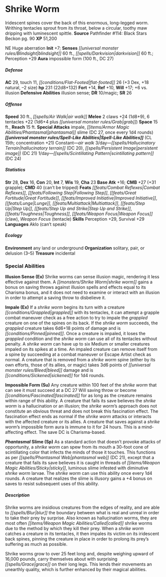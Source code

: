 ﻿---
cssclass: [monsters]
title1: Shrike Worm
desc_short: Iridescent spines cover the back of this enormous, long-legged worm. Writhing
  tentacles sprout from its throat, below a circular, toothy maw dripping with luminescent
  spittle.
title2: Shrike Worm
CR: 15
sources:
- name: 'Pathfinder #114: Black Stars Beckon'
  page: 90
  link: http://paizo.com/products/btpy9qcm?Pathfinder-Adventure-Path-114-Black-Stars-Beckon
XP: 51200
alignment: NE
size: Huge
type: aberration
initiative:
  bonus: 7
senses:
  blindsight: 60
  darkvision: 60
auras:
- name: impossible form
  radius: 100
  DC: 27
AC:
  AC: 29
  touch: 11
  flat_footed: 26
  components:
    dex: 3
    natural: 18
    size: -2
HP:
  HP: 231
  long: 22d8+132
saves:
  fort: 14
  ref: 10
  will: 17
  other: +6 vs. illusion
defensive_abilities:
- illusion sense
DR:
- amount: 10
  weakness: magic
SR: 26
speeds:
  base: 30
  other:
  - air walk
attacks:
  melee:
  - - text: 2 claws +24 (1d8+9)
      entries:
      - - damage: 1d8+9
      count: 2
      attack: claws
      bonus:
      - 24
    - text: 6 tentacles +22 (1d6+4 plus grab)
      entries:
      - - damage: 1d6+4
        - effect: grab
      count: 6
      attack: tentacles
      bonus:
      - 22
  special:
  - impale
  - phantasmal slime (DC 27, once every 1d4 rounds)
space: 15
reach: 15
spell_like_abilities:
  entries:
  - name: air walk
    source: default
    freq: Constant
  - name: hallucinatory terrain
    source: default
    freq: 3/day
    DC: 20
  - name: persistent image
    source: default
    freq: 3/day
    DC: 21
  - name: scintillating pattern
    source: default
    freq: 1/day
    DC: 24
  sources:
  - name: default
    CL: 15
    concentration: 21
ability_scores:
  STR: 28
  DEX: 16
  CON: 20
  INT: 7
  WIS: 19
  CHA: 23
BAB: 16
CMB: 27
CMB_other: +31 grapple
CMD: 40
CMD_other: can't be tripped
feats:
- name: Combat Reflexes
- name: Following Step
- name: Great Fortitude
- name: Improved Initiative
- name: Lunge
- name: Multiattack
- name: Step Up
- name: Step Up and Strike
- name: Toughness
- name: Weapon Focus (claw)
- name: Weapon Focus (tentacle)
skills:
  Perception: 29
  Survival: 29
languages:
- Aklo (can't speak)
ecology:
  environment: any land or underground
  organization: solitary, pair, or delusion (3-5)
  treasure_type: incidental
special_abilities:
  Illusion Sense (Ex): Shrike worms can sense illusion magic, rendering it less effective
    against them. A shrike worm gains a bonus on saving throws against illusion spells
    and effects equal to its Charisma bonus, and it does not need to examine or interact
    with an illusion in order to attempt a saving throw to disbelieve it.
  Impale (Ex): If a shrike worm begins its turn with a creature grappled with its
    tentacles, it can attempt a grapple combat maneuver check as a free action to
    try to impale the grappled creature on one of the spines on its back. If the shrike
    worm succeeds, the grappled creature takes 6d6+18 points of damage and is pinned.
    Once a creature is impaled, it loses the grappled condition and the shrike worm
    can use all of its tentacles without penalty. A shrike worm can have up to six
    Medium or smaller creatures impaled on its spikes at a time. An impaled creature
    can remove itself from a spine by succeeding at a combat maneuver or Escape Artist
    check as normal. A creature that is removed from a shrike worm spine (either by
    its own efforts, those of its allies, or magic) takes 3d6 points of bleed damage
    and is sickened for 1d4 rounds.
  Impossible Form (Su): Any creature within 100 feet of the shrike worm that can see
    it must succeed at a DC 27 Will saving throw or become fascinated for as long
    as the creature remains within range of this ability. A creature that fails its
    save believes the shrike worm is a hallucination or an illusion; the shrike worm's
    approach does not constitute an obvious threat and does not break this fascination
    effect. The fascination effect ends as normal if the shrike worm attacks or interacts
    with the affected creature or its allies. A creature that saves against a shrike
    worm's impossible form aura is immune to it for 24 hours. This is a mind-affecting
    effect. The save DC is Charisma-based.
  Phantasmal Slime (Sp): As a standard action that doesn't provoke attacks of opportunity,
    a shrike worm can spew from its mouth a 30-foot cone of scintillating color that
    infects the minds of those it touches. This functions as per phantasmal web (DC
    21), except that a creature that fails its save believes it is caught in threads
    of sticky, luminous slime infested with diminutive shrike worm larvae. The shrike
    worm can use this ability once every 1d4 rounds. A creature that realizes the
    slime is illusory gains a +4 bonus on saves to resist subsequent uses of this
    ability.
desc_long: |-
  Shrike worms are insidious creatures from the edges of reality, and are able to blur the boundary between what is real and unreal in order to take their prey by surprise. Also known as hallucination worms, they are most often called shrike worms due to the method by which they kill their prey. When a shrike worm catches a creature in its tentacles, it then impales its victim on its iridescent back spines, pinning the creature in place in order to prolong its prey's suffering as much as possible.

  Shrike worms grow to over 25 feet long and, despite weighing upward of 16,000 pounds, carry themselves about with surprising grace on their long legs. This lends their movements an unearthly quality, which is further enhanced by their magical abilities.

---

# Shrike Worm
Iridescent spines cover the back of this enormous, long-legged worm. Writhing tentacles sprout from its throat, below a circular, toothy maw dripping with luminescent spittle.
**Source** Pathfinder #114: Black Stars Beckon pg. 90
**XP** 51,200

NE Huge aberration
**Init** +7; **Senses** _[[universal monster rules/Blindsight|blindsight]]_ 60 ft., _[[spells/Darkvision|darkvision]]_ 60 ft.; Perception +29
**Aura** impossible form (100 ft., DC 27)

##### Defense

**AC** 29, touch 11, _[[conditions/Flat-Footed|flat-footed]]_ 26 (+3 Dex, +18 natural, –2 size)
**hp** 231 (22d8+132)
**Fort** +14, **Ref** +10, **Will** +17; +6 vs. illusion
**Defensive Abilities** illusion sense; **DR** 10/magic; **SR** 26

##### Offense
**Speed** 30 ft., _[[spells/Air Walk|air walk]]_
**Melee** 2 claws +24 (1d8+9), 6 tentacles +22 (1d6+4 plus _[[universal monster rules/Grab|grab]]_)
**Space** 15 ft., **Reach** 15 ft.
**Special Attacks** impale, _[[items/Armor Magic Abilities/Phantasmal|phantasmal]]_ slime (DC 27, once every 1d4 rounds)
**_[[universal monster rules/Spell-Like Abilities|Spell-Like Abilities]]_** (CL 15th; concentration +21)
Constant—_air walk_
3/day—_[[spells/Hallucinatory Terrain|hallucinatory terrain]]_ (DC 20), _[[spells/Persistent Image|persistent image]]_ (DC 21)
1/day—_[[spells/Scintillating Pattern|scintillating pattern]]_ (DC 24)

##### Statistics
**Str** 28, **Dex** 16, **Con** 20, **Int** 7, **Wis** 19, **Cha** 23
**Base Atk** +16; **CMB** +27 (+31 grapple); **CMD** 40 (can’t be tripped)
**Feats** _[[feats/Combat Reflexes|Combat Reflexes]]_, _[[feats/Following Step|Following Step]]_, _[[feats/Great Fortitude|Great Fortitude]]_, _[[feats/Improved Initiative|Improved Initiative]]_, _[[feats/Lunge|Lunge]]_, _[[feats/Multiattack|Multiattack]]_, _[[feats/Step Up|Step Up]]_, _[[feats/Step Up and Strike|Step Up and Strike]]_, _[[feats/Toughness|Toughness]]_, _[[feats/Weapon Focus|Weapon Focus]]_ (claw), _Weapon Focus_ (tentacle)
**Skills** Perception +29, Survival +29
**Languages** Aklo (can’t speak)

##### Ecology

**Environment** any land or underground
**Organization** solitary, pair, or delusion (3–5)
**Treasure** incidental

### Special Abilities

**Illusion Sense (Ex)** Shrike worms can sense illusion magic, rendering it less effective against them. A _[[monsters/Shrike Worm|shrike worm]]_ gains a bonus on saving throws against illusion spells and effects equal to its Charisma bonus, and it does not need to examine or interact with an illusion in order to attempt a saving throw to disbelieve it.

**Impale (Ex)** If a _shrike worm_ begins its turn with a creature _[[conditions/Grappled|grappled]]_ with its tentacles, it can attempt a grapple combat maneuver check as a free action to try to impale the _grappled_ creature on one of the spines on its back. If the _shrike worm_ succeeds, the _grappled_ creature takes 6d6+18 points of damage and is _[[conditions/Pinned|pinned]]_. Once a creature is impaled, it loses the _grappled_ condition and the _shrike worm_ can use all of its tentacles without penalty. A _shrike worm_ can have up to six Medium or smaller creatures impaled on its spikes at a time. An impaled creature can remove itself from a spine by succeeding at a combat maneuver or Escape Artist check as normal. A creature that is removed from a _shrike worm_ spine (either by its own efforts, those of its allies, or magic) takes 3d6 points of _[[universal monster rules/Bleed|bleed]]_ damage and is _[[conditions/Sickened|sickened]]_ for 1d4 rounds.

**Impossible Form (Su)** Any creature within 100 feet of the _shrike worm_ that can see it must succeed at a DC 27 Will saving throw or become _[[conditions/Fascinated|fascinated]]_ for as long as the creature remains within range of this ability. A creature that fails its save believes the _shrike worm_ is a hallucination or an illusion; the _shrike worm_’s approach does not constitute an obvious threat and does not break this fascination effect. The fascination effect ends as normal if the _shrike worm_ attacks or interacts with the affected creature or its allies. A creature that saves against a _shrike worm_’s impossible form aura is immune to it for 24 hours. This is a mind-affecting effect. The save DC is Charisma-based.

**_Phantasmal_ Slime (Sp)** As a standard action that doesn’t provoke attacks of opportunity, a _shrike worm_ can spew from its mouth a 30-foot cone of scintillating color that infects the minds of those it touches. This functions as per _[[spells/Phantasmal Web|phantasmal web]]_ (DC 21), except that a creature that fails its save believes it is caught in threads of _[[items/Weapon Magic Abilities/Sticky|sticky]]_, luminous slime infested with diminutive _shrike worm_ larvae. The _shrike worm_ can use this ability once every 1d4 rounds. A creature that realizes the slime is illusory gains a +4 bonus on saves to resist subsequent uses of this ability.

##### Description

Shrike worms are insidious creatures from the edges of reality, and are able to _[[spells/Blur|blur]]_ the boundary between what is real and unreal in order to take their prey by surprise. Also known as hallucination worms, they are most often _[[items/Weapon Magic Abilities/Called|called]]_ shrike worms due to the method by which they kill their prey. When a _shrike worm_ catches a creature in its tentacles, it then impales its victim on its iridescent back spines, pinning the creature in place in order to prolong its prey’s suffering as much as possible.

Shrike worms grow to over 25 feet long and, despite weighing upward of 16,000 pounds, carry themselves about with surprising _[[spells/Grace|grace]]_ on their long legs. This lends their movements an unearthly quality, which is further enhanced by their magical abilities.